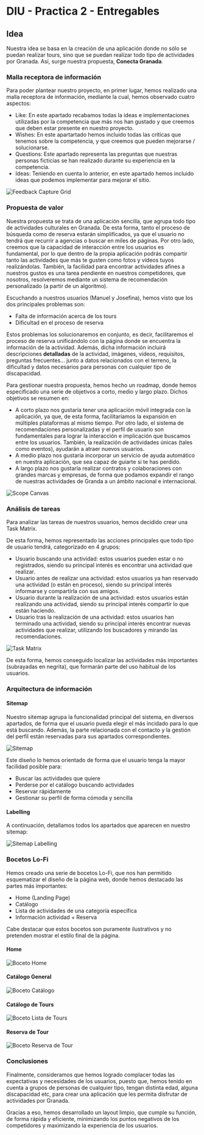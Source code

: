 # DIU - Practica 2 - Entregables

## Idea
Nuestra idea se basa en la creación de una aplicación donde no sólo se puedan realizar tours, sino que se puedan realizar todo tipo de actividades 
por Granada. Así, surge nuestra propuesta, **Conecta Granada**.


### Malla receptora de información
Para poder plantear nuestro proyecto, en primer lugar, hemos realizado una malla receptora de información, mediante la cual, hemos observado cuatro aspectos:
  - Like: En este apartado recabamos todas la ideas e implementaciones utilizadas por la competencia que más nos han gustado y que creemos que deben estar presente en
  nuestro proyecto.
  - Wishes: En este apartartado hemos incluido todas las críticas que tenemos sobre la competencia, y que creemos que pueden mejorarse / solucionarse.
  - Questions: Este apartado representa las preguntas que nuestras personas ficticias se han realizado durante su experiencia en la competencia.
  - Ideas: Teniendo en cuenta lo anterior, en este apartado hemos incluido ideas que podemos implementar para mejorar el sitio.

<img align="center" src="./FeedbackCaptureGrid.png" alt="Feedback Capture Grid"/>

### Propuesta de valor
Nuestra propuesta se trata de una aplicación sencilla, que agrupa todo tipo de actividades culturales en Granada. De esta forma, tanto el proceso de búsqueda
como de reserva estarán simplificados, ya que el usuario no tendrá que recurrir a agencias o buscar en miles de páginas.
Por otro lado, creemos que la capacidad de interacción entre los usuarios es fundamental, por lo que dentro de la propia aplicación podrás compartir tanto las actividades que más te gusten como fotos y vídeos tuyos realizándolas.
También, la facilidad para encontrar actividades afines a nuestros gustos es una tarea pendiente en nuestros competidores, que nosotros, resolveremos mediante un sistema de recomendación personalizado (a partir de un algoritmo).

Escuchando a nuestros usuarios (Manuel y Josefina), hemos visto que los dos principales problemas son:
- Falta de información acerca de los tours
- Dificultad en el proceso de reserva

Estos problemas los solucionaremos en conjunto, es decir, facilitaremos el proceso de reserva unificándolo con la página donde se encuentra la información de la actividad. Además, dicha información incluirá descripciones **detalladas** de la actividad, imágenes, vídeos, requisitos, preguntas frecuentes... junto a datos relacionados con el terreno, la dificultad y datos necesarios para personas con cualquier tipo de discapacidad.

Para gestionar nuestra propuesta, hemos hecho un roadmap, donde hemos especificado una serie de objetivos a corto, medio y largo plazo. Dichos objetivos se resumen en:
- A corto plazo nos gustaría tener una aplicación móvil integrada con la aplicación, ya que, de esta forma, facilitaríamos la expansión en múltiples plataformas al mismo tiempo. Por otro lado, el sistema de recomendaciones personalizadas y el perfil de usuario son fundamentales para lograr la interacción e implicación que buscamos entre los usuarios. También, la realización de actividades únicas (tales como eventos), ayudarán a atraer nuevos usuarios.
- A medio plazo nos gustaría incorporar un servicio de ayuda automático en nuestra aplicación, que sea capaz de guiarte si te has perdido.
- A largo plazo nos gustaría realizar contratos y colaboraciones con grandes marcas y empresas, de forma que podamos expandir el rango de nuestras actividades de Granda a un ámbito nacional e internacional.

<img align="center" src="./ScopeCanvas.png" alt="Scope Canvas"/>


### Análisis de tareas
Para analizar las tareas de nuestros usuarios, hemos decidido crear una Task Matrix.

De esta forma, hemos representado las acciones principales que todo tipo de usuario tendrá, categorizado en 4 grupos:
- Usuario buscando una actividad: estos usuarios pueden estar o no registrados, siendo su principal interés es encontrar una actividad que realizar.
- Usuario antes de realizar una actividad: estos usuarios ya han reservado una actividad (o están en proceso), siendo su principal interés informarse y compartirla con sus amigos.
- Usuario durante la realización de una actividad: estos usuarios están realizando una actividad, siendo su principal interés compartir lo que están haciendo.
- Usuario tras la realización de una actividad: estos usuarios han terminado una actividad, siendo su principal interés encontrar nuevas actividades que realizar, utilizando los buscadores y mirando las recomendaciones.

<img align="center" src="./TaskMatrix.png" alt="Task Matrix"/>

De esta forma, hemos conseguido localizar las actividades más importantes (subrayadas en negrita), que formarán parte del uso habitual de los usuarios.


### Arquitectura de información

#### Sitemap 
Nuestro sitemap agrupa la funcionalidad principal del sistema, en diversos apartados, de forma que el usuario pueda elegir el más incidado para lo que está buscando. Además, la parte relacionada con el contacto y la gestión del perfil están reservadas para sus apartados correspondientes.

<img align="center" src="./Sitemap.png" alt="Sitemap"/>

Este diseño lo hemos orientado de forma que el usuario tenga la mayor facilidad posible para:
- Buscar las actividades que quiere
- Perderse por el catálogo buscando actividades
- Reservar rápidamente
- Gestionar su perfil de forma cómoda y sencilla

#### Labelling 
A continuación, detallamos todos los apartados que aparecen en nuestro sitemap:

<img align="center" src="./Labelling.png" alt="Sitemap Labelling"/>

### Bocetos Lo-Fi
Hemos creado una serie de bocetos Lo-Fi, que nos han permitido esquematizar el diseño de la página web, donde hemos destacado las partes más importantes:
- Home (Landing Page)
- Catálogo
- Lista de actividades de una categoría específica
- Información actividad + Reserva

Cabe destacar que estos bocetos son puramente ilustrativos y no pretenden mostrar el estilo final de la página.

#### Home
<img align="center" src="./BocetoHome.png" alt="Boceto Home"/>

#### Catálogo General
<img align="center" src="./BocetoCatalogo.png" alt="Boceto Catálogo"/>

#### Catálogo de Tours
<img align="center" src="./BocetoCatalogoTours.png" alt="Boceto Lista de Tours"/>

#### Reserva de Tour
<img align="center" src="./BocetoReservaTour.png" alt="Boceto Reserva de Tour"/>

### Conclusiones  
Finalmente, consideramos que hemos logrado complacer todas las expectativas y necesidades de los usuarios, puesto que, hemos tenido en cuenta a grupos de personas de cualquier tipo, tengan distinta edad, alguna discapacidad etc, para crear una aplicación que les permita disfrutar de actividades por Granada.

Gracias a eso, hemos desarrollado un layout limpio, que cumple su función, de forma rápida y eficiente, minimizando los puntos negativos de los competidores y maximizando la experiencia de los usuarios.
